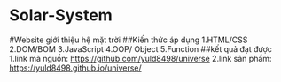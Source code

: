 # Solar-System
#Website giới thiệu hệ mặt trời
##Kiến thức áp dụng
1.HTML/CSS
2.DOM/BOM
3.JavaScript 
4.OOP/ Object
5.Function
##kết quả đạt được
1.link mã nguồn: https://github.com/yuld8498/universe
2.link sản phẩm: https://yuld8498.github.io/universe/
